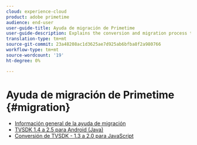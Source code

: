 ```yaml
---
cloud: experience-cloud
product: adobe primetime
audience: end-user
user-guide-title: Ayuda de migración de Primetime
user-guide-description: Explains the conversion and migration process to move from your existing Primetime TVSDK Suite to the next-generation suite.
translation-type: tm+mt
source-git-commit: 23a48208ac1d3625ae7d925ab6bfba8f2a980766
workflow-type: tm+mt
source-wordcount: '19'
ht-degree: 0%

---
```



# Ayuda de migración de Primetime {#migration}

+ [Información general de la ayuda de migración](home.md)
+ [TVSDK 1.4 a 2.5 para Android (Java)](tvsdk-14-25-android.md)
+ [Conversión de TVSDK - 1.3 a 2.0 para JavaScript](tvsdk-13-to-20-for-javascript.md)
